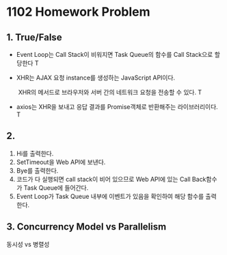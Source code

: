 # 1102 Homework Problem



## 1. True/False

 - Event Loop는 Call Stack이 비워지면 Task Queue의 함수를 Call Stack으로 할당한다 T

 - XHR는 AJAX 요청 instance를 생성하는 JavaScript API이다.

   ​	XHR의 메서드로 브라우저와 서버 간의 네트워크 요청을 전송할 수 있다. T

- axios는 XHR을 보내고 응답 결과를 Promise객체로 반환해주는 라이브러리이다. T



## 2. 

1. Hi를 출력한다.
2. SetTimeout을 Web API에 보낸다.
3. Bye를 출력한다.
4. 코드가 다 실행되면 call stack이 비어 있으므로 Web API에 있는 Call Back함수가 Task Queue에 들어간다.
5. Event Loop가 Task Queue 내부에 이벤트가 있음을 확인하여 해당 함수를 출력한다.



## 3. Concurrency Model vs Parallelism

동시성 vs 병렬성















